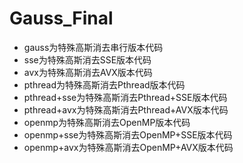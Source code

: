 # Gauss_Final

- gauss为特殊高斯消去串行版本代码
- sse为特殊高斯消去SSE版本代码
- avx为特殊高斯消去AVX版本代码
- pthread为特殊高斯消去Pthread版本代码
- pthread+sse为特殊高斯消去Pthread+SSE版本代码
- pthread+avx为特殊高斯消去Pthread+AVX版本代码
- openmp为特殊高斯消去OpenMP版本代码
- openmp+sse为特殊高斯消去OpenMP+SSE版本代码
- openmp+avx为特殊高斯消去OpenMP+AVX版本代码
